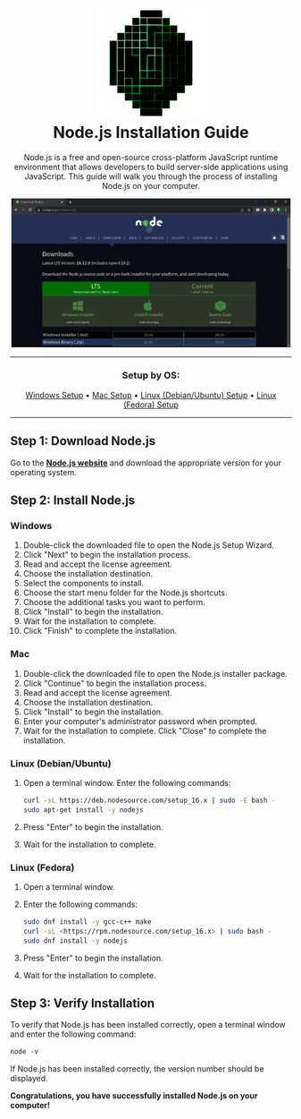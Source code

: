 <h1 align="center">
  <br>
    <a href="https://github.com/justCallMejade/djs-jade2.0">
      <img src="../../md/Images/JadeClient Banner.png" alt="Jade Client" width="200" height="200">
    </a>
  <br>Node.js Installation Guide<br>
</h1>

<p align="center">Node.js is a free and open-source cross-platform JavaScript runtime environment that allows developers to build server-side applications using JavaScript. This guide will walk you through the process of installing Node.js on your computer.</p>

<div align="center">
  <a href="https://nodejs.org/en/download/">
    <img src="../Images/NodeJS%20Download%20Page.jpg" alt="GitHub NodeJS Download Page" width="500">
  </a>
</div>

---

<h3 align="center">Setup by OS:</h3>
<p align="center">
  <a href="#windows">Windows Setup</a> •
  <a href="#mac">Mac Setup</a> •
  <a href="#linux-debianubuntu">Linux (Debian/Ubuntu) Setup</a> •
  <a href="#linux-fedora">Linux (Fedora) Setup</a>
</p>

---

## **Step 1: Download Node.js**

Go to the **[Node.js website](https://nodejs.org/en/download/)** and download the appropriate version for your operating system.

## **Step 2: Install Node.js**

### Windows

1. Double-click the downloaded file to open the Node.js Setup Wizard.
2. Click "Next" to begin the installation process.
3. Read and accept the license agreement.
4. Choose the installation destination.
5. Select the components to install.
6. Choose the start menu folder for the Node.js shortcuts.
7. Choose the additional tasks you want to perform.
8. Click "Install" to begin the installation.
9. Wait for the installation to complete.
10. Click "Finish" to complete the installation.

### Mac

1. Double-click the downloaded file to open the Node.js installer package.
2. Click "Continue" to begin the installation process.
3. Read and accept the license agreement.
4. Choose the installation destination.
5. Click "Install" to begin the installation.
6. Enter your computer's administrator password when prompted.
7. Wait for the installation to complete.
Click "Close" to complete the installation.

### Linux (Debian/Ubuntu)

1. Open a terminal window.
Enter the following commands:

    ```bash
    curl -sL https://deb.nodesource.com/setup_16.x | sudo -E bash -
    sudo apt-get install -y nodejs
    ```

2. Press "Enter" to begin the installation.
3. Wait for the installation to complete.

### Linux (Fedora)

1. Open a terminal window.
2. Enter the following commands:

    ```bash
    sudo dnf install -y gcc-c++ make
    curl -sL <https://rpm.nodesource.com/setup_16.x> | sudo bash -
    sudo dnf install -y nodejs
    ```

3. Press "Enter" to begin the installation.
4. Wait for the installation to complete.

## **Step 3: Verify Installation**

To verify that Node.js has been installed correctly, open a terminal window and enter the following command:

```ps
node -v
```

If Node.js has been installed correctly, the version number should be displayed.

**Congratulations, you have successfully installed Node.js on your computer!**
